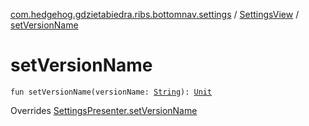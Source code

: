 [com.hedgehog.gdzietabiedra.ribs.bottomnav.settings](../index.md) / [SettingsView](index.md) / [setVersionName](./set-version-name.md)

# setVersionName

`fun setVersionName(versionName: `[`String`](https://kotlinlang.org/api/latest/jvm/stdlib/kotlin/-string/index.html)`): `[`Unit`](https://kotlinlang.org/api/latest/jvm/stdlib/kotlin/-unit/index.html)

Overrides [SettingsPresenter.setVersionName](../-settings-interactor/-settings-presenter/set-version-name.md)

